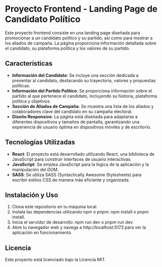 # Proyecto Frontend - Landing Page de Candidato Político
Este proyecto frontend consiste en una landing page diseñada para promocionar a un candidato político y su partido, así como para mostrar a los aliados de campaña. La página proporciona información detallada sobre el candidato, su plataforma política y los valores de su partido.

## Características
- **Información del Candidato**: Se incluye una sección dedicada a presentar al candidato, destacando su trayectoria, valores y propuestas políticas.
- **Información del Partido Político**: Se proporciona información sobre el partido al que pertenece el candidato, incluyendo su historia, plataforma política y objetivos.
- **Sección de Aliados de Campaña**: Se muestra una lista de los aliados y colaboradores clave del candidato en su campaña electoral.
- **Diseño Responsivo**: La página está diseñada para adaptarse a diferentes dispositivos y tamaños de pantalla, garantizando una experiencia de usuario óptima en dispositivos móviles y de escritorio.
## Tecnologías Utilizadas
- **React**: El proyecto está desarrollado utilizando React, una biblioteca de JavaScript para construir interfaces de usuario interactivas.
- **JavaScript**: Se emplea JavaScript para la lógica de la aplicación y la manipulación del DOM.
- **SASS**: Se utiliza SASS (Syntactically Awesome Stylesheets) para escribir estilos CSS de manera más eficiente y organizada.
## Instalación y Uso
1. Clona este repositorio en tu máquina local.
2. Instala las dependencias utilizando npm o pnpm: npm install o pnpm install.
3. Inicia el servidor de desarrollo: npm run dev o pnpm run dev.
4. Abre tu navegador web y navega a http://localhost:5173 para ver la aplicación en funcionamiento.

## Licencia
Este proyecto está licenciado bajo la Licencia MIT.
